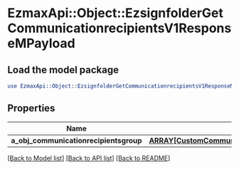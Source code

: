 # EzmaxApi::Object::EzsignfolderGetCommunicationrecipientsV1ResponseMPayload

## Load the model package
```perl
use EzmaxApi::Object::EzsignfolderGetCommunicationrecipientsV1ResponseMPayload;
```

## Properties
Name | Type | Description | Notes
------------ | ------------- | ------------- | -------------
**a_obj_communicationrecipientsgroup** | [**ARRAY[CustomCommunicationrecipientsgroupResponse]**](CustomCommunicationrecipientsgroupResponse.md) |  | 

[[Back to Model list]](../README.md#documentation-for-models) [[Back to API list]](../README.md#documentation-for-api-endpoints) [[Back to README]](../README.md)


